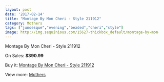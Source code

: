 ```yaml
---
layout: post
date: '2017-02-14'
title: "Montage By Mon Cheri - Style 211912"
category: Mothers
tags: ["junoesque","evening","beaded","cheri","style"]
image: http://img.sequinious.com/15627-thickbox_default/montage-by-mon-cheri-style-211912.jpg
---
```

Montage By Mon Cheri - Style 211912

On Sales: **$390.99**
<a href="https://www.sequinious.com/mothers/7370-montage-by-mon-cheri-style-211912.html"><amp-img layout="responsive" width="600" height="600" src="//img.sequinious.com/15627-thickbox_default/montage-by-mon-cheri-style-211912.jpg" alt="Montage By Mon Cheri - Style 211912 0" /></a>

Buy it: [Montage By Mon Cheri - Style 211912](https://www.sequinious.com/mothers/7370-montage-by-mon-cheri-style-211912.html "Montage By Mon Cheri - Style 211912")

View more: [Mothers](https://www.sequinious.com/6-mothers "Mothers")